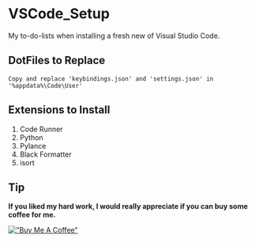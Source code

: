# VSCode_Setup
My to-do-lists when installing a fresh new of Visual Studio Code.

## DotFiles to Replace
```
Copy and replace 'keybindings.json' and 'settings.json' in '%appdata%\Code\User'
```

## Extensions to Install
1. Code Runner
1. Python
1. Pylance
1. Black Formatter
1. isort

## Tip
**If you liked my hard work, I would really appreciate if you can buy some coffee for me.**

[!["Buy Me A Coffee"](https://www.buymeacoffee.com/assets/img/custom_images/orange_img.png)](https://www.buymeacoffee.com/frosteen)
